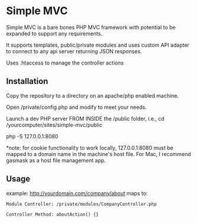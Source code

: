 # Simple MVC

Simple MVC is a bare bones PHP MVC framework with potential to be expanded to support any requirements.

It supports templates, public/private modules and uses custom API adapter to connect to any api server returning JSON responses.

Uses .htaccess to manage the controller actions

## Installation

Copy the repository to a directory on an apache/php enabled machine.

Open /private/config.php and modify to meet your needs.

Launch a dev PHP server FROM INSIDE the /public folder, i.e.,
cd /yourcomputer/sites/simple-mvc/public

php -S 127.0.0.1:8080

*note: for cookie functionality to work locally, 127.0.0.1:8080 must be mapped to a domain name in the machine's host file.
For Mac, I recommend gasmask as a host file management app.

## Usage

example: http://yourdomain.com/company/about maps to:

	Module Controller: /private/modules/CompanyController.php
	
	Controller Method: aboutAction() {}

